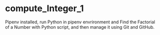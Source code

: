 # compute_Integer_1
Pipenv installed, run Python in pipenv envrironment and Find the Factorial of a Number with Python script,  and then manage it using Git and GitHub.
